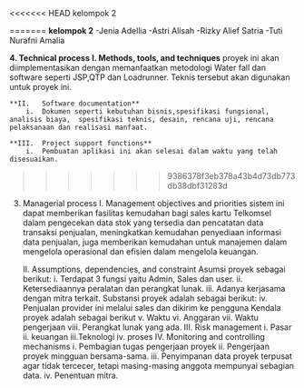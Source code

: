 <<<<<<< HEAD
kelompok 2

=======
**kelompok 2**
-Jenia Adellia
-Astri Alisah
-Rizky Alief Satria
-Tuti Nurafni Amalia

**4.	Technical process**
	**I.	Methods, tools, and techniques**
	proyek ini akan diimplementasikan dengan memanfaatkan  metodologi Water fall dan software seperti JSP,QTP dan Loadrunner. Teknis tersebut akan digunakan untuk proyek ini.

	**II.	Software documentation**
		i.	Dokumen seperti kebutuhan bisnis,spesifikasi fungsional, analisis biaya,  spesifikasi teknis, desain, rencana uji, rencana pelaksanaan dan realisasi manfaat.  

	**III.	Project support functions** 
		i.	Pembuatan aplikasi ini akan selesai dalam waktu yang telah disesuaikan.
>>>>>>> 9386378f3eb378a43b4d73db773db38dbf31283d
3.	Managerial process
	I.	Management objectives and priorities
		sistem ini dapat memberikan fasilitas kemudahan bagi sales kartu Telkomsel dalam pengecekan data stok yang tersedia dan pencatatan data transaksi penjualan, meningkatkan kemudahan
		penyediaan informasi data penjualan, juga memberikan kemudahan untuk manajemen dalam mengelola operasional dan efisien dalam mengelola keuangan.

	II.	Assumptions, dependencies, and constraint
		Asumsi proyek sebagai berikut: 
		i.	Terdapat 3 fungsi yaitu Admin, Sales dan user.
		ii.	Ketersediaannya peralatan dan perangkat lunak.
		iii. Adanya kerjasama dengan mitra terkait.
		Substansi proyek adalah sebagai berikut:
		iv.	Penjualan provider ini melalui sales dan dikirim ke pengguna 
		Kendala proyek adalah sebagai berikut
		v.	Waktu
		vi.	Anggaran
		vii. Waktu pengerjaan
		viii. Perangkat lunak yang ada.
	III.	Risk management
		i.	Pasar
		ii.	keuangan
		iii.Teknologi
		iv.	proses
	IV.	Monitoring and controlling mechanisms 
		i.	Pembagian tugas pengerjaan proyek
		ii.	Pengerjaan proyek mingguan bersama-sama. 
		iii. Penyimpanan data proyek terpusat agar tidak tercecer, tetapi masing-masing anggota mempunyai sebagian data.
		iv.	Penentuan mitra.
